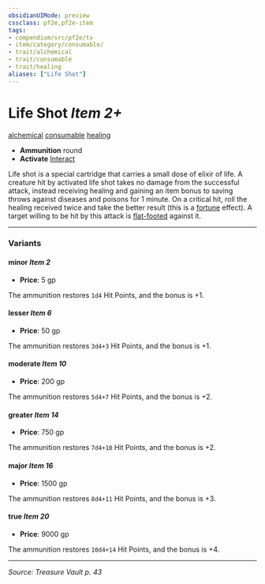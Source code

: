 ```yaml
---
obsidianUIMode: preview
cssclass: pf2e,pf2e-item
tags:
- compendium/src/pf2e/tv
- item/category/consumable/
- trait/alchemical
- trait/consumable
- trait/healing
aliases: ["Life Shot"]
---
```

# Life Shot *Item 2+*  
[alchemical](rules/traits/alchemical.md "Alchemical Item Trait")  [consumable](rules/traits/consumable.md "Consumable Item Trait")  [healing](rules/traits/healing.md "Healing Effect Trait")  

- **Ammunition** round
- **Activate** [Interact](rules/actions/interact.md)

Life shot is a special cartridge that carries a small dose of elixir of life. A creature hit by activated life shot takes no damage from the successful attack, instead receiving healing and gaining an item bonus to saving throws against diseases and poisons for 1 minute. On a critical hit, roll the healing received twice and take the better result (this is a [fortune](rules/traits/fortune.md "Fortune Effect Trait") effect). A target willing to be hit by this attack is [flat-footed](rules/conditions.md#Flat-footed) against it.

---

### Variants

#### minor *Item 2*

- **Price**: 5 gp

The ammunition restores `1d4` Hit Points, and the bonus is +1.

#### lesser *Item 6*

- **Price**: 50 gp

The ammunition restores `3d4+3` Hit Points, and the bonus is +1.

#### moderate *Item 10*

- **Price**: 200 gp

The ammunition restores `5d4+7` Hit Points, and the bonus is +2.

#### greater *Item 14*

- **Price**: 750 gp

The ammunition restores `7d4+10` Hit Points, and the bonus is +2.

#### major *Item 16*

- **Price**: 1500 gp

The ammunition restores `8d4+11` Hit Points, and the bonus is +3.

#### true *Item 20*

- **Price**: 9000 gp

The ammunition restores `10d4+14` Hit Points, and the bonus is +4.

---
*Source: Treasure Vault p. 43*